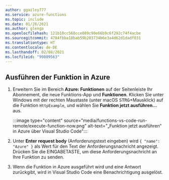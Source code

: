 ```yaml
---
author: ggailey777
ms.service: azure-functions
ms.topic: include
ms.date: 01/28/2021
ms.author: glenga
ms.openlocfilehash: 121b10cc568cce089c90e66b9c6f292c74f4acbe
ms.sourcegitcommit: 4784fbba18bab59b203734b6e3a4d62d1dadf031
ms.translationtype: HT
ms.contentlocale: de-DE
ms.lasthandoff: 02/08/2021
ms.locfileid: "99809563"
---
```

## <a name="run-the-function-in-azure"></a>Ausführen der Funktion in Azure

1. Erweitern Sie im Bereich **Azure: Funktionen** auf der Seitenleiste Ihr Abonnement, die neue Funktions-App und **Funktionen**. Klicken Sie unter Windows mit der rechten Maustaste (unter macOS <kbd>STRG</kbd>+Mausklick) auf die Funktion `HttpExample`, und wählen Sie **Funktion jetzt ausführen...** aus.

    :::image type="content" source="media/functions-vs-code-run-remote/execute-function-now.png" alt-text="„Funktion jetzt ausführen“ in Azure über Visual Studio Code":::

1. Unter **Enter request body** (Anforderungstext eingeben) wird `{ "name": "Azure" }` als Wert für den Text der Anforderungsnachricht angezeigt. Drücken Sie die EINGABETASTE, um diese Anforderungsnachricht an Ihre Funktion zu senden.  

1. Wenn die Funktion in Azure ausgeführt wird und eine Antwort zurückgibt, wird in Visual Studio Code eine Benachrichtigung ausgelöst.
